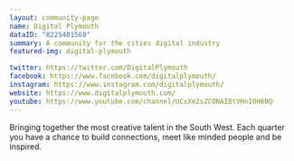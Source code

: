 ```yaml
---
layout: community-page
name: Digital Plymouth
dataID: "8225401568"
summary: A community for the cities digital industry
featured-img: digital-plymouth

twitter: https://twitter.com/DigitalPlymouth
facebook: https://www.facebook.com/digitalplymouth/
instagram: https://www.instagram.com/digitalplymouth/
website: https://www.digitalplymouth.com/
youtube: https://www.youtube.com/channel/UCsXe2sZCONAI8tVHnI0H6BQ
---
```

Bringing together the most creative talent in the South West. Each quarter you
have a chance to build connections, meet like minded people and be inspired.
